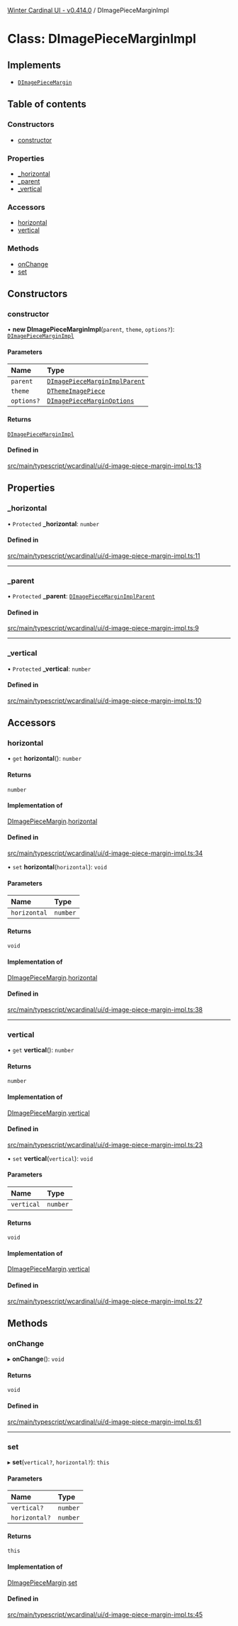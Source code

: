 [Winter Cardinal UI - v0.414.0](../index.md) / DImagePieceMarginImpl

# Class: DImagePieceMarginImpl

## Implements

- [`DImagePieceMargin`](../interfaces/DImagePieceMargin.md)

## Table of contents

### Constructors

- [constructor](DImagePieceMarginImpl.md#constructor)

### Properties

- [\_horizontal](DImagePieceMarginImpl.md#_horizontal)
- [\_parent](DImagePieceMarginImpl.md#_parent)
- [\_vertical](DImagePieceMarginImpl.md#_vertical)

### Accessors

- [horizontal](DImagePieceMarginImpl.md#horizontal)
- [vertical](DImagePieceMarginImpl.md#vertical)

### Methods

- [onChange](DImagePieceMarginImpl.md#onchange)
- [set](DImagePieceMarginImpl.md#set)

## Constructors

### constructor

• **new DImagePieceMarginImpl**(`parent`, `theme`, `options?`): [`DImagePieceMarginImpl`](DImagePieceMarginImpl.md)

#### Parameters

| Name | Type |
| :------ | :------ |
| `parent` | [`DImagePieceMarginImplParent`](../interfaces/DImagePieceMarginImplParent.md) |
| `theme` | [`DThemeImagePiece`](../interfaces/DThemeImagePiece.md) |
| `options?` | [`DImagePieceMarginOptions`](../interfaces/DImagePieceMarginOptions.md) |

#### Returns

[`DImagePieceMarginImpl`](DImagePieceMarginImpl.md)

#### Defined in

[src/main/typescript/wcardinal/ui/d-image-piece-margin-impl.ts:13](https://github.com/winter-cardinal/winter-cardinal-ui/blob/v0.414.0/src/main/typescript/wcardinal/ui/d-image-piece-margin-impl.ts#L13)

## Properties

### \_horizontal

• `Protected` **\_horizontal**: `number`

#### Defined in

[src/main/typescript/wcardinal/ui/d-image-piece-margin-impl.ts:11](https://github.com/winter-cardinal/winter-cardinal-ui/blob/v0.414.0/src/main/typescript/wcardinal/ui/d-image-piece-margin-impl.ts#L11)

___

### \_parent

• `Protected` **\_parent**: [`DImagePieceMarginImplParent`](../interfaces/DImagePieceMarginImplParent.md)

#### Defined in

[src/main/typescript/wcardinal/ui/d-image-piece-margin-impl.ts:9](https://github.com/winter-cardinal/winter-cardinal-ui/blob/v0.414.0/src/main/typescript/wcardinal/ui/d-image-piece-margin-impl.ts#L9)

___

### \_vertical

• `Protected` **\_vertical**: `number`

#### Defined in

[src/main/typescript/wcardinal/ui/d-image-piece-margin-impl.ts:10](https://github.com/winter-cardinal/winter-cardinal-ui/blob/v0.414.0/src/main/typescript/wcardinal/ui/d-image-piece-margin-impl.ts#L10)

## Accessors

### horizontal

• `get` **horizontal**(): `number`

#### Returns

`number`

#### Implementation of

[DImagePieceMargin](../interfaces/DImagePieceMargin.md).[horizontal](../interfaces/DImagePieceMargin.md#horizontal)

#### Defined in

[src/main/typescript/wcardinal/ui/d-image-piece-margin-impl.ts:34](https://github.com/winter-cardinal/winter-cardinal-ui/blob/v0.414.0/src/main/typescript/wcardinal/ui/d-image-piece-margin-impl.ts#L34)

• `set` **horizontal**(`horizontal`): `void`

#### Parameters

| Name | Type |
| :------ | :------ |
| `horizontal` | `number` |

#### Returns

`void`

#### Implementation of

[DImagePieceMargin](../interfaces/DImagePieceMargin.md).[horizontal](../interfaces/DImagePieceMargin.md#horizontal)

#### Defined in

[src/main/typescript/wcardinal/ui/d-image-piece-margin-impl.ts:38](https://github.com/winter-cardinal/winter-cardinal-ui/blob/v0.414.0/src/main/typescript/wcardinal/ui/d-image-piece-margin-impl.ts#L38)

___

### vertical

• `get` **vertical**(): `number`

#### Returns

`number`

#### Implementation of

[DImagePieceMargin](../interfaces/DImagePieceMargin.md).[vertical](../interfaces/DImagePieceMargin.md#vertical)

#### Defined in

[src/main/typescript/wcardinal/ui/d-image-piece-margin-impl.ts:23](https://github.com/winter-cardinal/winter-cardinal-ui/blob/v0.414.0/src/main/typescript/wcardinal/ui/d-image-piece-margin-impl.ts#L23)

• `set` **vertical**(`vertical`): `void`

#### Parameters

| Name | Type |
| :------ | :------ |
| `vertical` | `number` |

#### Returns

`void`

#### Implementation of

[DImagePieceMargin](../interfaces/DImagePieceMargin.md).[vertical](../interfaces/DImagePieceMargin.md#vertical)

#### Defined in

[src/main/typescript/wcardinal/ui/d-image-piece-margin-impl.ts:27](https://github.com/winter-cardinal/winter-cardinal-ui/blob/v0.414.0/src/main/typescript/wcardinal/ui/d-image-piece-margin-impl.ts#L27)

## Methods

### onChange

▸ **onChange**(): `void`

#### Returns

`void`

#### Defined in

[src/main/typescript/wcardinal/ui/d-image-piece-margin-impl.ts:61](https://github.com/winter-cardinal/winter-cardinal-ui/blob/v0.414.0/src/main/typescript/wcardinal/ui/d-image-piece-margin-impl.ts#L61)

___

### set

▸ **set**(`vertical?`, `horizontal?`): `this`

#### Parameters

| Name | Type |
| :------ | :------ |
| `vertical?` | `number` |
| `horizontal?` | `number` |

#### Returns

`this`

#### Implementation of

[DImagePieceMargin](../interfaces/DImagePieceMargin.md).[set](../interfaces/DImagePieceMargin.md#set)

#### Defined in

[src/main/typescript/wcardinal/ui/d-image-piece-margin-impl.ts:45](https://github.com/winter-cardinal/winter-cardinal-ui/blob/v0.414.0/src/main/typescript/wcardinal/ui/d-image-piece-margin-impl.ts#L45)
